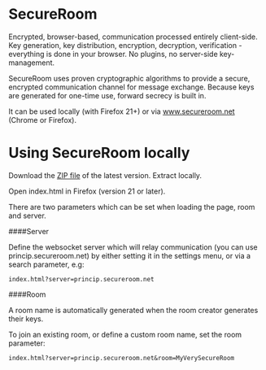 SecureRoom
==========

Encrypted, browser-based, communication processed entirely client-side. Key generation, key distribution, encryption, decryption, verification - everything is done in your browser. No plugins, no server-side key-management.

SecureRoom uses proven cryptographic algorithms to provide a secure, encrypted communication channel for message exchange. Because keys are generated for one-time use, forward secrecy is built in.

It can be used locally (with Firefox 21+) or via www.secureroom.net (Chrome or Firefox).

Using SecureRoom locally
========================

Download the [ZIP file](https://github.com/vukicevic/SecureRoom/archive/master.zip) of the latest version. Extract locally.

Open index.html in Firefox (version 21 or later).

There are two parameters which can be set when loading the page, room and server.

####Server

Define the websocket server which will relay communication (you can use princip.secureroom.net) by either setting it in the settings menu, or via a search parameter, e.g:

    index.html?server=princip.secureroom.net
    
####Room

A room name is automatically generated when the room creator generates their keys.

To join an existing room, or define a custom room name, set the room parameter:

    index.html?server=princip.secureroom.net&room=MyVerySecureRoom


